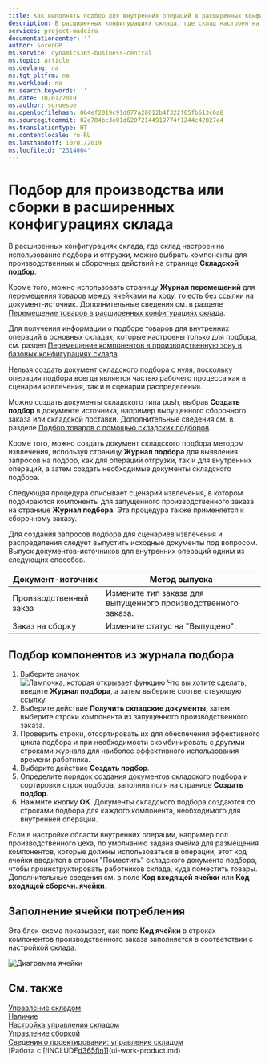 ```yaml
---
title: Как выполнять подбор для внутренних операций в расширенных конфигурациях склада | Документация Майкрософт
description: В расширенных конфигурациях склада, где склад настроен на использование подбора и отгрузки, можно выбрать компоненты для производственных и сборочных действий на странице **Складской подбор**.
services: project-madeira
documentationcenter: ''
author: SorenGP
ms.service: dynamics365-business-central
ms.topic: article
ms.devlang: na
ms.tgt_pltfrm: na
ms.workload: na
ms.search.keywords: ''
ms.date: 10/01/2019
ms.author: sgroespe
ms.openlocfilehash: 064ef2019c91d077a28612b4f322f65fb613c6a8
ms.sourcegitcommit: 02e704bc3e01d62072144919774f1244c42827e4
ms.translationtype: HT
ms.contentlocale: ru-RU
ms.lasthandoff: 10/01/2019
ms.locfileid: "2314004"
---
```

# <a name="pick-for-production-or-assembly-in-advanced-warehouse-configurations"></a>Подбор для производства или сборки в расширенных конфигурациях склада
В расширенных конфигурациях склада, где склад настроен на использование подбора и отгрузки, можно выбрать компоненты для производственных и сборочных действий на странице **Складской подбор**.  

Кроме того, можно использовать страницу **Журнал перемещений** для перемещения товаров между ячейками на ходу, то есть без ссылки на документ-источник. Дополнительные сведения см. в разделе [Перемещение товаров в расширенных конфигурациях склада](warehouse-how-to-move-items-in-advanced-warehousing.md).  

Для получения информации о подборе товаров для внутренних операций в основных складах, которые настроены только для подбора, см. раздел [Перемещение компонентов в производственную зону в базовых конфигурациях склада](warehouse-how-to-move-components-to-an-operation-area-in-basic-warehousing.md).  

Нельзя создать документ складского подбора с нуля, поскольку операция подбора всегда является частью рабочего процесса как в сценарии извлечения, так и в сценарии распределения.  

Можно создать документы складского типа push, выбрав **Создать подбор** в документе источника, например выпущенного сборочного заказа или складской поставки. Дополнительные сведения см. в разделе [Подбор товаров с помощью складских подборов](warehouse-how-to-pick-items-for-warehouse-shipment.md).  

Кроме того, можно создать документ складского подбора методом извлечения, используя страницу **Журнал подбора** для выявления запросов на подбор, как для операций отгрузки, так и для внутренних операций, а затем создать необходимые документы складского подбора.  

Следующая процедура описывает сценарий извлечения, в котором подбираются компоненты для запущенного производственного заказа на странице **Журнал подбора**. Эта процедура также применяется к сборочному заказу.  

Для создания запросов подбора для сценариев извлечения и распределения следует выпустить исходные документы под вопросом. Выпуск документов-источников для внутренних операций одним из следующих способов.  

|Документ-источник|Метод выпуска|  
|---------------------|--------------------|  
|Производственный заказ|Измените тип заказа для выпущенного производственного заказа.|  
|Заказ на сборку|Измените статус на "Выпущено".|  

## <a name="to-pick-components-using-the-pick-worksheet"></a>Подбор компонентов из журнала подбора  
1.  Выберите значок ![Лампочка, которая открывает функцию Что вы хотите сделать](media/ui-search/search_small.png "Что вы хотите сделать"), введите **Журнал подбора**, а затем выберите соответствующую ссылку.  
2.  Выберите действие **Получить складские документы**, затем выберите строки компонента из запущенного производственного заказа.  
3.  Проверить строки, отсортировать их для обеспечения эффективного цикла подбора и при необходимости скомбинировать с другими строками журнала для наиболее эффективного использования времени работника.  
4.  Выберите действие **Создать подбор**.  
5.  Определите порядок создания документов складского подбора и сортировки строк подбора, заполнив поля на странице **Создать подбор**.  
6.  Нажмите кнопку **ОК**. Документы складского подбора создаются со строками подбора для каждого компонента, необходимого для внутренней операции.  

Если в настройке области внутренних операции, например пол производственного цеха, по умолчанию задана ячейка для размещения компонентов, которые должны использоваться в операции, этот код ячейки вводится в строки "Поместить" складского документа подбора, чтобы проинструктировать работников склада, куда поместить товары. Дополнительные сведения см. в поле **Код входящей ячейки** или **Код входящей сборочн. ячейки**.

## <a name="filling-the-consumption-bin"></a>Заполнение ячейки потребления
Эта блок-схема показывает, как поле **Код ячейки** в строках компонентов производственного заказа заполняется в соответствии с настройкой склада.

![Диаграмма ячейки](media/binflow.png "BinFlow")  

## <a name="see-also"></a>См. также
[Управление складом](warehouse-manage-warehouse.md)  
[Наличие](inventory-manage-inventory.md)  
[Настройка управления складом](warehouse-setup-warehouse.md)     
[Управление сборкой](assembly-assemble-items.md)    
[Сведения о проектировании: управление складом](design-details-warehouse-management.md)  
[Работа с [!INCLUDE[d365fin](includes/d365fin_md.md)]](ui-work-product.md)
